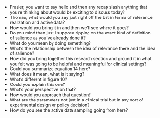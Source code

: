 - Frasier, you want to say hello and then any recap slash anything that you’re thinking about would be exciting to discuss today?
- Thomas, what would you say just right off the bat in terms of relevance realization and active data?
- How would you bring it in and then we’ll see where it goes?
- Do you mind then just I suppose ripping on the exact kind of definition of salience as you’ve already done it?
- What do you mean by doing something?
- What’s the relationship between the idea of relevance there and the idea of salience?
- How did you bring together this research section and ground it in what you felt was going to be helpful and meaningful for clinical settings?
- Could you summarize equation 14 here?
- What does it mean, what is it saying?
- What’s different in figure 10?
- Could you explain this one?
- What’s your perspective on that?
- How would you approach that question?
- What are the parameters not just in a clinical trial but in any sort of experimental design or policy decision?
- How do you see the active data sampling going from here?
